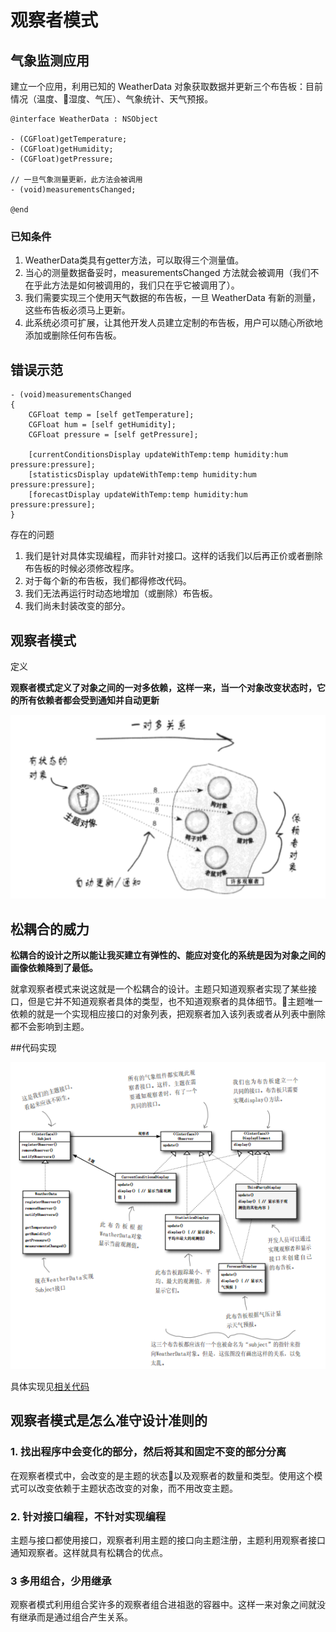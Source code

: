 # 观察者模式
## 气象监测应用
建立一个应用，利用已知的 WeatherData 对象获取数据并更新三个布告板：目前情况（温度、湿度、气压）、气象统计、天气预报。

```
@interface WeatherData : NSObject

- (CGFloat)getTemperature;
- (CGFloat)getHumidity;
- (CGFloat)getPressure;

// 一旦气象测量更新，此方法会被调用
- (void)measurementsChanged;

@end
```
### 已知条件
1. WeatherData类具有getter方法，可以取得三个测量值。
2. 当心的测量数据备妥时，measurementsChanged 方法就会被调用（我们不在乎此方法是如何被调用的，我们只在乎它被调用了）。
3. 我们需要实现三个使用天气数据的布告板，一旦 WeatherData 有新的测量，这些布告板必须马上更新。
4. 此系统必须可扩展，让其他开发人员建立定制的布告板，用户可以随心所欲地添加或删除任何布告板。

## 错误示范

```
- (void)measurementsChanged
{
    CGFloat temp = [self getTemperature];
    CGFloat hum = [self getHumidity];
    CGFloat pressure = [self getPressure];
    
    [currentConditionsDisplay updateWithTemp:temp humidity:hum pressure:pressure];
    [statisticsDisplay updateWithTemp:temp humidity:hum pressure:pressure];
    [forecastDisplay updateWithTemp:temp humidity:hum pressure:pressure];
}
```
存在的问题
1. 我们是针对具体实现编程，而非针对接口。这样的话我们以后再正价或者删除布告板的时候必须修改程序。
2. 对于每个新的布告板，我们都得修改代码。
3. 我们无法再运行时动态地增加（或删除）布告板。
4. 我们尚未封装改变的部分。

## 观察者模式
定义

**观察者模式定义了对象之间的一对多依赖，这样一来，当一个对象改变状态时，它的所有依赖者都会受到通知并自动更新**

![](./images/02-obsver-pattern-1.png)

## 松耦合的威力

**松耦合的设计之所以能让我买建立有弹性的、能应对变化的系统是因为对象之间的画像依赖降到了最低。**

就拿观察者模式来说这就是一个松耦合的设计。主题只知道观察者实现了某些接口，但是它并不知道观察者具体的类型，也不知道观察者的具体细节。主题唯一依赖的就是一个实现相应接口的对象列表，把观察者加入该列表或者从列表中删除都不会影响到主题。

##代码实现

![](./images/02-obsever-pattern-2.png)

具体实现见[相关代码](./code/02-obsever-pattern/01-Weather)

## 观察者模式是怎么准守设计准则的

### 1. 找出程序中会变化的部分，然后将其和固定不变的部分分离
在观察者模式中，会改变的是主题的状态以及观察者的数量和类型。使用这个模式可以改变依赖于主题状态改变的对象，而不用改变主题。

### 2. 针对接口编程，不针对实现编程
主题与接口都使用接口，观察者利用主题的接口向主题注册，主题利用观察者接口通知观察者。这样就具有松耦合的优点。

### 3 多用组合，少用继承
观察者模式利用组合奖许多的观察者组合进祖逖的容器中。这样一来对象之间就没有继承而是通过组合产生关系。